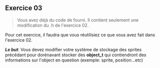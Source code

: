 ## Exercice 03

> Vous avez déjà du code de fourni. Il contient seulement une modification du .h de l'exercice 02.

Pour cet exercice, il faudra que vous réutilisiez ce que vous avez fait dans l'exercice 02.

**_Le but_**: Vous devez modifier votre système de stockage des sprites précédant pour dorénavant stocker des **object_t** qui contiendront des informations sur l'object en question (exemple: sprite, position...etc)
